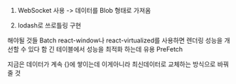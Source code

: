 1. WebSocket 사용 
-> 데이터를 Blob 형태로 가져옴

2. lodash로 쓰로틀링 구현


해야될 것들 
Batch 
react-window나 react-virtualized를 사용하면 
  렌더링 성능을 개선할 수 있다 함 
  긴 테이블에서 성능을 최적화 하는데 유용
PreFetch

지금은 데이터가 계속 {}에 쌓이는데 이게아니라 최신데이터로 교체하는 방식으로 바꿔 줄 것 


